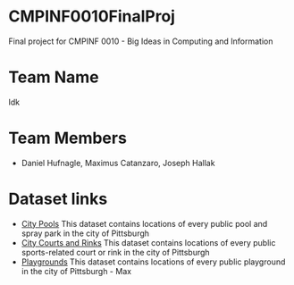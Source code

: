 # CMPINF0010FinalProj
Final project for CMPINF 0010 - Big Ideas in Computing and Information

# Team Name
Idk

# Team Members
- Daniel Hufnagle, Maximus Catanzaro, Joseph Hallak

# Dataset links
- [City Pools](https://data.wprdc.org/dataset/city-pools/resource/5cc254fe-2cbd-4912-9f44-2f95f0beea9a) This dataset contains locations of every public pool and spray park in the city of Pittsburgh
- [City Courts and Rinks](https://data.wprdc.org/dataset/city-of-pittsburgh-courts/resource/a5b71bfa-840c-4c86-8f43-07a9ae854227) This dataset contains locations of every public sports-related court or rink in the city of Pittsburgh
- [Playgrounds](https://data.wprdc.org/dataset/playgrounds/resource/47350364-44a8-4d15-b6e0-5f79ddff9367) This dataset contains locations of every public playground in the city of Pittsburgh - Max
